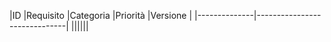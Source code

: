 |ID |Requisito |Categoria |Priorità |Versione |
|--------------|------------------------------|
||||||